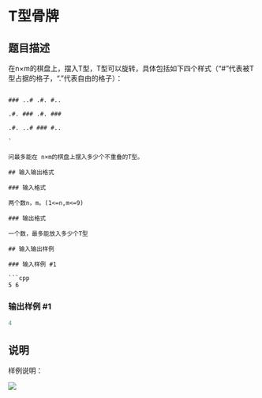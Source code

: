 # T型骨牌

## 题目描述

在n×m的棋盘上，摆入T型，T型可以旋转，具体包括如下四个样式（“#”代表被T型占据的格子，“.”代表自由的格子）：

```

### ..# .#. #..

.#. ### .#. ###

.#. ..# ### #..

`

问最多能在 n×m的棋盘上摆入多少个不重叠的T型。

## 输入输出格式

### 输入格式

两个数n，m。(1<=n,m<=9)

### 输出格式

一个数，最多能放入多少个T型

## 输入输出样例

### 输入样例 #1

```cpp
5 6

```
### 输出样例 #1

```cpp
4

```
## 说明

样例说明：

![](https://cdn.luogu.com.cn/upload/pic/41921.png)

